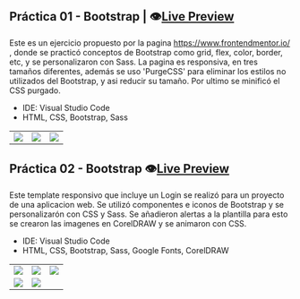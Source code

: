 ## Práctica 01 - Bootstrap | :eye:[Live Preview][v1] 

Este es un ejercicio propuesto por la pagina https://www.frontendmentor.io/ , donde se practicó conceptos de Bootstrap como grid, flex, color, border, etc, y se personalizaron con Sass. La pagina es responsiva, en tres tamaños diferentes, además se uso 'PurgeCSS' para eliminar los estilos no utilizados del Bootstrap, y asi reducir su tamaño. Por ultimo se minificó el CSS purgado.

- IDE: Visual Studio Code
- HTML, CSS, Bootstrap, Sass

|  |  |  |
| ----------- | ----------- | ----------- |
| ![][img_1] | ![][img_2] | ![][img_4]

[v1]: https://paledot02.github.io/Frontend_Exercise_01/
[img_1]: ./Exercise_01/img/screenshot_1.png
[img_2]: ./Exercise_01/img/screenshot_2.png
[img_4]: ./Exercise_01/img/screenshot_4.png

## Práctica 02 - Bootstrap :eye:[Live Preview][v2] 

Este template responsivo que incluye un Login se realizó para un proyecto de una aplicacion web. Se utilizó componentes e iconos de Bootstrap y se personalizarón con CSS y Sass. Se añadieron alertas a la plantilla para esto se crearon las imagenes en CorelDRAW y se animaron con CSS.

- IDE: Visual Studio Code
- HTML, CSS, Bootstrap, Sass, Google Fonts, CorelDRAW

|  |  |  |
| ----------- | ----------- | ----------- |
| ![][img_5] | ![][img_6] | ![][img_7] |
| ![][img_9] | ![][img_8] |

[v2]: https://paledot02.github.io/Frontend_Exercise_02/
[img_5]: ./Exercise_02/img/gif_01.gif
[img_6]: ./Exercise_02/img/gif_02.gif
[img_7]: ./Exercise_02/img/gif_03.gif
[img_8]: ./Exercise_02/img/gif_04.gif
[img_9]: ./Exercise_02/img/imagen_1_edit.png


